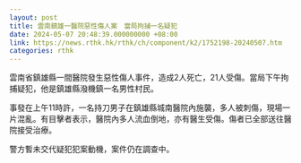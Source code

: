 ```yaml
---
layout: post
title: 雲南鎮雄一醫院惡性傷人案　當局拘捕一名疑犯
date: 2024-05-07 20:48:39.000000000 +08:00
link: https://news.rthk.hk/rthk/ch/component/k2/1752198-20240507.htm
categories: rthk
---
```


雲南省鎮雄縣一間醫院發生惡性傷人事件，造成2人死亡，21人受傷。當局下午拘捕疑犯，他是鎮雄縣潑機鎮一名男性村民。

事發在上午11時許，一名持刀男子在鎮雄縣城南醫院內施襲，多人被刺傷，現場一片混亂。有目擊者表示，醫院內多人流血倒地，亦有醫生受傷。傷者已全部送往醫院接受治療。

警方暫未交代疑犯犯案動機，案件仍在調查中。

